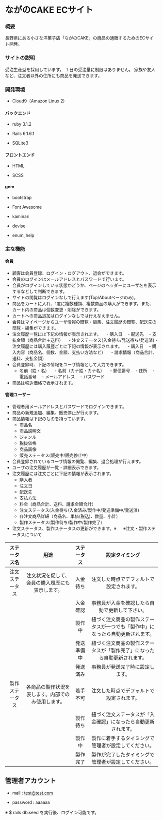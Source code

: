# ながのCAKE ECサイト

### 概要

長野県にある小さな洋菓子店「ながのCAKE」の商品の通販するためのECサイト開発。

### サイトの説明 

受注生産型を採用しています。 １日の受注量に制限はありません。 家族や友人など、注文者以外の住所にも商品を発送できます。

### 開発環境

* Cloud9（Amazon Linux 2)

#### バックエンド

* ruby 3.1.2

* Rails 6.1.6.1

* SQLite3

#### フロントエンド

* HTML

* SCSS

#### gem

* bootstrap

* Font Awesome

* kaminari

* devise

* enum_help

### 主な機能

#### 会員

* 顧客は会員登録、ログイン・ログアウト、退会ができます。
* 会員のログインはメールアドレスとパスワードで行います。
* 会員がログインしている状態かどうか、ページのヘッダーにユーザ名を表示するなどして判断できます。
* サイトの閲覧はログインなしで行えます(Top/Aboutページのみ)。
* 商品をカートに入れ、1度に複数種類、複数商品の購入ができます。また、カート内の商品は個数変更・削除ができます。
* カートへの商品追加はログインなしでは行えなえません。
* 会員はマイページからユーザ情報の閲覧・編集、注文履歴の閲覧、配送先の閲覧・編集ができます。
* 注文履歴一覧には下記の情報が表示されます。 
　- 購入日
　- 配送先
　- 支払金額（商品合計＋送料）
　- 注文ステータス(入金待ち/発送待ち/発送済) -注文履歴には購入履歴ごとに下記の情報が表示されます。
　- 購入日
　- 購入内容（商品名、個数、金額、支払い方法など）
　- 請求情報（商品合計、送料、支払金額）
* 会員登録時、下記の情報をユーザ情報として入力できます。
  - 名前（姓・名）
　- 名前（カナ姓・カナ名）
　- 郵便番号
　- 住所
　- 電話番号
　- メールアドレス
　- パスワード
* 商品は税込価格で表示されます。  

#### 管理ユーザー

* 管理者用メールアドレスとパスワードでログインできます。
* 商品の新規追加、編集、販売停止が行えます。
* 商品情報は下記のものを持っています。
  - 商品名
  - 商品説明文
  - ジャンル
  - 税抜価格
  - 商品画像
  - 販売ステータス(販売中/販売停止中)
* 会員登録されているユーザ情報の閲覧、編集、退会処理が行えます。
* ユーザの注文履歴が一覧・詳細表示できます。
* 注文履歴には注文ごとに下記の情報が表示されます。
  - 購入者
  - 注文日
  - 配送先
  - 支払方法
  - 料金（商品合計、送料、請求金額合計）
  - 注文ステータス(入金待ち/入金済み/製作中/発送準備中/発送済)
  - 各注文商品詳細（商品名、単価(税込)、数量、小計）
  - 製作ステータス(製作待ち/製作中/製作完了)
* 注文ステータス、製作ステータスの更新ができます。※
　
※注文・製作ステータスについて

|ステータス名|用途|ステータス|設定タイミング|
|:----------:|:--:|:--------:|:------------:|
|注文ステータス|注文状況を促して、会員の購入履歴にも表示します。|入金待ち|注文した時点でデフォルトで設定されます。|
|||入金確認|事務員が入金を確認したら自動で更新して下さい。|
|||製作中|紐づく注文商品の製作ステータスが一つでも「製作中」になったら自動更新されます。|
|||発送準備中|紐づく注文商品の製作ステータスが「製作完了」になったら自動更新されます。|
|||発送済み|事務員が発送完了時に設定します。|
|製作ステータス|各商品の製作状況を表します。内部でのみ使用します。|着手不可|注文した時点でデフォルトで設定されます。|
|||製作待ち|紐づく注文ステータスが「入金確認」になったら自動更新されます。|
|||製作中|製作に着手するタイミングで管理者が設定してください。|
|||製作完了|製作が完了したタイミングで管理者が設定してください。|

## 管理者アカウント

- mail : test@test.com

- password : aaaaaa

※ $ rails db:seed を実行後、ログイン可能です。
